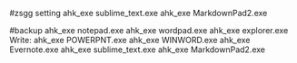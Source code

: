 #zsgg setting
ahk_exe sublime_text.exe
ahk_exe MarkdownPad2.exe





#backup
ahk_exe notepad.exe
ahk_exe wordpad.exe
ahk_exe explorer.exe
Write:
ahk_exe POWERPNT.exe
ahk_exe WINWORD.exe
ahk_exe Evernote.exe
ahk_exe sublime_text.exe
ahk_exe MarkdownPad2.exe
